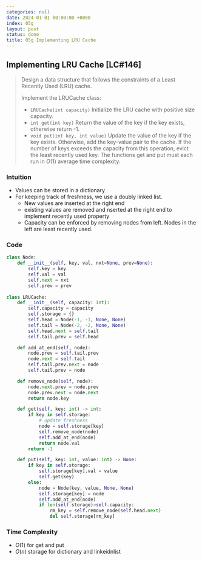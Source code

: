 ```yaml
---
categories: null
date: 2024-01-01 00:00:00 +0000
index: 05g
layout: post
status: done
title: 05g Implementing LRU Cache
---
```


## Implementing LRU Cache [LC#146]
> Design a data structure that follows the constraints of a Least Recently Used (LRU) cache.
> 
> Implement the LRUCache class:
> - `LRUCache(int capacity)` Initialize the LRU cache with positive size capacity.
> - `int get(int key)` Return the value of the key if the key exists, otherwise return -1.
> - `void put(int key, int value)` Update the value of the key if the key exists. Otherwise, add the key-value pair to the cache. If the number of keys exceeds the capacity from this operation, evict the least recently used key.
> The functions get and put must each run in $O(1)$ average time complexity.

 
### Intuition
- Values can be stored in a dictionary
- For keeping track of freshness, we use a doubly linked list. 
    - New values are inserted at the right end
    - existing values are removed and nserted at the right end to implement recently used property
    - Capacity can be enforced by removing nodes from left. Nodes in the left are least recently used. 

### Code
```python
class Node:
    def __init__(self, key, val, nxt=None, prev=None):
        self.key = key
        self.val = val
        self.next = nxt
        self.prev = prev
    
class LRUCache:
    def __init__(self, capacity: int):
        self.capacity = capacity
        self.storage = {}
        self.head = Node(-1, -1, None, None)
        self.tail = Node(-2, -2, None, None)
        self.head.next = self.tail
        self.tail.prev = self.head

    def add_at_end(self, node):
        node.prev = self.tail.prev
        node.next = self.tail 
        self.tail.prev.next = node
        self.tail.prev = node

    def remove_node(self, node):
        node.next.prev = node.prev
        node.prev.next = node.next
        return node.key

    def get(self, key: int) -> int:
        if key in self.storage:
            # update freshness
            node = self.storage[key]
            self.remove_node(node)
            self.add_at_end(node)
            return node.val
        return -1

    def put(self, key: int, value: int) -> None:
        if key in self.storage:
            self.storage[key].val = value
            self.get(key)
        else:
            node = Node(key, value, None, None)
            self.storage[key] = node
            self.add_at_end(node)
            if len(self.storage)>self.capacity:
                rm_key = self.remove_node(self.head.next)
                del self.storage[rm_key]     
```


### Time Complexity
- $O(1)$ for get and put 
- $O(n)$ storage for dictionary and linkeidnlist